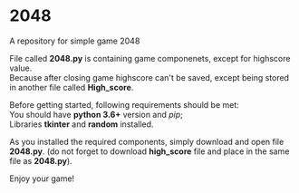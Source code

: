 # 2048
A repository for simple game 2048

File called **2048.py** is containing game componenets, except for highscore value.  
Because after closing game highscore can't be saved, except being stored in another file called **High_score**.  


Before getting started, following requirements should be met:  
You should have **python 3.6+** version and *pip*;  
Libraries **tkinter** and **random** installed.  


As you installed the required components, simply download and open file **2048.py**. 
(do not forget to download **high_score** file and place in the same file as **2048.py**). 

Enjoy your game!
